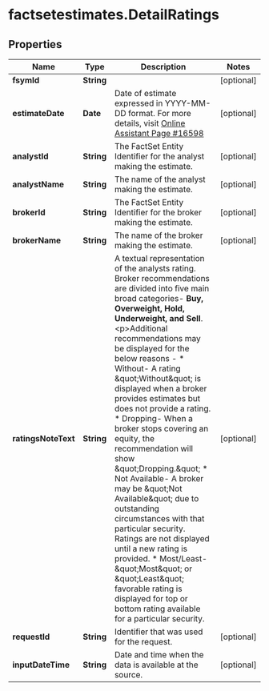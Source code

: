 # factsetestimates.DetailRatings

## Properties

Name | Type | Description | Notes
------------ | ------------- | ------------- | -------------
**fsymId** | **String** |  | [optional] 
**estimateDate** | **Date** | Date of estimate expressed in YYYY-MM-DD format. For more details, visit [Online Assistant Page #16598](https://oa.apps.factset.com/pages/16598) | [optional] 
**analystId** | **String** | The FactSet Entity Identifier for the analyst making the estimate. | [optional] 
**analystName** | **String** | The name of the analyst making the estimate. | [optional] 
**brokerId** | **String** | The FactSet Entity Identifier for the broker making the estimate. | [optional] 
**brokerName** | **String** | The name of the broker making the estimate. | [optional] 
**ratingsNoteText** | **String** | A textual representation of the analysts rating. Broker recommendations are divided into five main broad categories- **Buy, Overweight, Hold, Underweight, and Sell**.&lt;p&gt;Additional recommendations may be displayed for the below reasons -  * Without- A rating \&quot;Without\&quot; is displayed when a broker provides estimates but does not provide a rating. * Dropping- When a broker stops covering an equity, the recommendation will show \&quot;Dropping.\&quot; * Not Available- A broker may be \&quot;Not Available\&quot; due to outstanding circumstances with that particular security. Ratings are not displayed until a new rating is provided. * Most/Least- \&quot;Most\&quot; or \&quot;Least\&quot; favorable rating is displayed for top or bottom rating available for a particular security.  | [optional] 
**requestId** | **String** | Identifier that was used for the request. | [optional] 
**inputDateTime** | **String** | Date and time when the data is available at the source. | [optional] 


